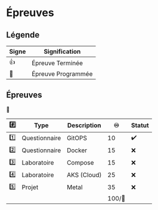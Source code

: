 # Épreuves

## Légende

| Signe              | Signification                 |
|--------------------|-------------------------------|
| :+1:               | Épreuve Terminée              |
| :calendar:         | Épreuve Programmée            |


## Épreuves

:tada:

|:hash:   | Type        | Description                                           |:infinity:| Statut           |
|---------|---------------|-----------------------------------------------------|---------|------------------|
| :one:   | Questionnaire | GitOPS                                              | 10      |:heavy_check_mark:|
| :two:   | Questionnaire | Docker                                              | 15      |:x:|
| :three: | Laboratoire   | Compose                                             | 15      |:x:|
| :four:  | Laboratoire   | AKS (Cloud)                                         | 25      |:x:|
| :five:  | Projet        | Metal                                               | 35      |:x:| 
|         |               |                                                     |100/:100:|                 |
